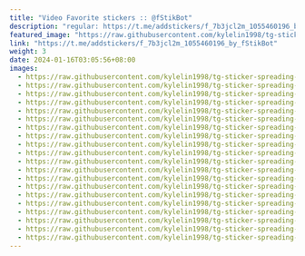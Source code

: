 ```yaml
---
title: "Video Favorite stickers :: @fStikBot"
description: "regular: https://t.me/addstickers/f_7b3jcl2m_1055460196_by_fStikBot"
featured_image: "https://raw.githubusercontent.com/kylelin1998/tg-sticker-spreading-worldwide-images/main/img/72572954-c28c-47c3-b8be-02abfeae8767.jpg"
link: "https://t.me/addstickers/f_7b3jcl2m_1055460196_by_fStikBot"
weight: 3
date: 2024-01-16T03:05:56+08:00
images:
  - https://raw.githubusercontent.com/kylelin1998/tg-sticker-spreading-worldwide-images/main/img/72572954-c28c-47c3-b8be-02abfeae8767.jpg
  - https://raw.githubusercontent.com/kylelin1998/tg-sticker-spreading-worldwide-images/main/img/78ea5267-5483-4e7e-bcad-78a6d3623b0a.jpg
  - https://raw.githubusercontent.com/kylelin1998/tg-sticker-spreading-worldwide-images/main/img/d2227eb1-4389-4a50-9999-e9ae7f518413.jpg
  - https://raw.githubusercontent.com/kylelin1998/tg-sticker-spreading-worldwide-images/main/img/95a98d9b-c5f0-4c81-b5e2-7604604e6cc9.jpg
  - https://raw.githubusercontent.com/kylelin1998/tg-sticker-spreading-worldwide-images/main/img/76598f44-dd2a-4c4e-bb0d-f2a6ac18611e.jpg
  - https://raw.githubusercontent.com/kylelin1998/tg-sticker-spreading-worldwide-images/main/img/c8d72f38-e6d8-4336-9ad5-47563a7a959b.jpg
  - https://raw.githubusercontent.com/kylelin1998/tg-sticker-spreading-worldwide-images/main/img/b66022bd-1224-4b38-b150-0cde1b851807.jpg
  - https://raw.githubusercontent.com/kylelin1998/tg-sticker-spreading-worldwide-images/main/img/6f80c5cb-e8e2-43a1-bba9-9ea8ad1132ea.jpg
  - https://raw.githubusercontent.com/kylelin1998/tg-sticker-spreading-worldwide-images/main/img/c3cc8831-82f7-438d-a9cf-7304ca2a53cf.jpg
  - https://raw.githubusercontent.com/kylelin1998/tg-sticker-spreading-worldwide-images/main/img/c2ef5ce2-7888-4a32-aadf-46a455304973.jpg
  - https://raw.githubusercontent.com/kylelin1998/tg-sticker-spreading-worldwide-images/main/img/28cfefef-2d5f-4415-8410-0cd25ed66841.jpg
  - https://raw.githubusercontent.com/kylelin1998/tg-sticker-spreading-worldwide-images/main/img/0f2f5885-da82-4fe3-8008-09f245be24ef.jpg
  - https://raw.githubusercontent.com/kylelin1998/tg-sticker-spreading-worldwide-images/main/img/00fbce7b-34d9-45a2-93fd-7347cba619b2.jpg
  - https://raw.githubusercontent.com/kylelin1998/tg-sticker-spreading-worldwide-images/main/img/33c19bd2-e790-4ad5-96a6-1b43360da7fc.jpg
  - https://raw.githubusercontent.com/kylelin1998/tg-sticker-spreading-worldwide-images/main/img/4ed043b8-339d-44c7-a07a-2b6cf09ce0da.jpg
  - https://raw.githubusercontent.com/kylelin1998/tg-sticker-spreading-worldwide-images/main/img/0bbaf514-f6d3-4db7-9495-bc215221e955.jpg
  - https://raw.githubusercontent.com/kylelin1998/tg-sticker-spreading-worldwide-images/main/img/44666997-f322-42e2-802c-39f17004471b.jpg
  - https://raw.githubusercontent.com/kylelin1998/tg-sticker-spreading-worldwide-images/main/img/6e218a0b-902a-4e8e-8001-b0e5344bc14e.jpg
  - https://raw.githubusercontent.com/kylelin1998/tg-sticker-spreading-worldwide-images/main/img/a23e693d-d3b4-4931-a0cc-e752a2396c61.jpg
  - https://raw.githubusercontent.com/kylelin1998/tg-sticker-spreading-worldwide-images/main/img/887bcad1-9468-40e8-b78e-063a9b39640d.jpg
---
```

